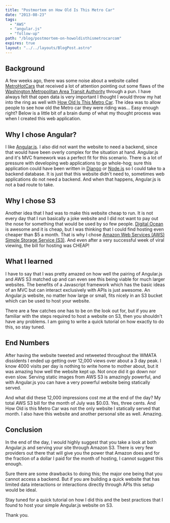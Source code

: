 ```yaml
---
title: "Postmortem on How Old Is This Metro Car"
date: "2013-08-23"
tags:
  - "AWS"
  - "angular.js"
  - "follow-up"
path: "/blog/postmortem-on-howoldisthismetrocarcom"
expires: true
layout: "../../layouts/BlogPost.astro"
---
```


## Background

A few weeks ago, there was some noise about a website called [MetroHotCars][1] that received a lot of attention pointing out some flaws of the [Washington Metropolitan Area Transit Authority][2] through a pun. I have always felt that open data is very important I thought I would throw my hat into the ring as well with [How Old Is This Metro Car][3]. The idea was to allow people to see how old the Metro car they were riding was... Easy enough right? Below is a little bit of a brain dump of what my thought process was when I created this web application.

## Why I chose Angular?

I like [Angular.js][4]. I also did not want the website to need a backend, since that would have been overly complex for the situation at hand. Angular.js and it's MVC framework was a perfect fit for this scenario. There is a lot of pressure with developing web applications to go whole-hog; sure this application could have been written in [Django][5] or [Node.js][6] so I could take to a backend database. It is just that this website didn't need to, sometimes web applications do not need a backend. And when that happens, Angular.js is not a bad route to take.

## Why I chose S3

Another idea that I had was to make this website cheap to run. It is not every day that I run basically a joke website and I did not want to pay out the nose for something that would be used by so few people. [Digital Ocean][7] is awesome and it is cheap, but I was thinking that I could find hosting even cheaper than $5 a month. That is why I chose [Amazon Web Services (AWS)][8] [Simple Storage Service (S3)][9]. And even after a very successful week of viral viewing, the bill for hosting was CHEAP!

## What I learned

I have to say that I was pretty amazed on how well the pairing of Angular.js and AWS S3 matched up and can even see this being viable for much larger websites. The benefits of a Javascript framework which has the basic ideas of an MVC but can interact exclusively with APIs is just awesome. An Angular.js website, no matter how large or small, fits nicely in an S3 bucket which can be used to host your website.

There are a few catches one has to be on the look out for, but if you are familiar with the steps required to host a website on S3, then you shouldn't have any problems. I am going to write a quick tutorial on how exactly to do this, so stay tuned.

## End Numbers

After having the website tweeted and retweeted throughout the WMATA dissidents I ended up getting over 12,000 views over about a 3 day peak. I know 4000 visits per day is nothing to write home to mother about, but it was amazing how well the website kept up. Not once did it go down nor even slow. Serving static images from AWS S3 is amazingly powerful, and with Angular.js you can have a very powerful website being statically served.

And what did these 12,000 impressions cost me at the end of the day? My total AWS S3 bill for the month of July was $0.03. Yes, three cents. And How Old is this Metro Car was not the only website I statically served that month. I also have this website and another personal site as well. Amazing.

## Conclusion

In the end of the day, I would highly suggest that you take a look at both Angular.js and serving your site through Amazon S3. There is very few providers out there that will give you the power that Amazon does and for the fraction of a dollar I paid for the month of hosting, I cannot suggest this enough.

Sure there are some drawbacks to doing this; the major one being that you cannot access a backend. But if you are building a quick website that has limited data interactions or interactions directly through APIs this setup would be ideal.

Stay tuned for a quick tutorial on how I did this and the best practices that I found to host your simple Angular.js website on S3.

Thank you.

[1]: http://metrohotcars.com/
[2]: http://www.wmata.com/
[3]: http://www.howoldisthismetrocar.com/
[4]: http://angularjs.org/
[5]: https://www.djangoproject.com/
[6]: http://nodejs.org/
[7]: https://www.digitalocean.com/
[8]: https://aws.amazon.com/
[9]: https://aws.amazon.com/s3/
